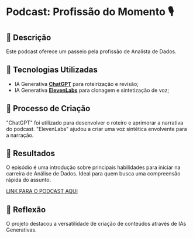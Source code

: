 # Podcast: Profissão do Momento 🎙️

## 📒 Descrição
Este podcast oferece um passeio pela profissão de Analista de Dados.

## 🤖 Tecnologias Utilizadas
- IA Generativa **[ChatGPT](https://chat.openai.com)** para roteirização e revisão;
- IA Generativa **[ElevenLabs](https://www.elevenlabs.io)** para clonagem e sintetização de voz;

## 🧐 Processo de Criação
"ChatGPT" foi utilizado para desenvolver o roteiro e aprimorar a narrativa do podcast. "ElevenLabs" ajudou a criar uma voz sintética envolvente para a narração.

## 🚀 Resultados
O episódio é uma introdução sobre principais habilidades para iniciar na carreira de Análise de Dados. Ideal para quem busca uma compreensão rápida do assunto.

[LINK PARA O PODCAST AQUI](exemplos/ElevenLabs_2024-11-05T18_01_56_Rachel_pre_s50_sb75_se0_b_m2.mp3)

## 💭 Reflexão
O projeto destacou a versatilidade de criação de conteúdos através de IAs Generativas.
